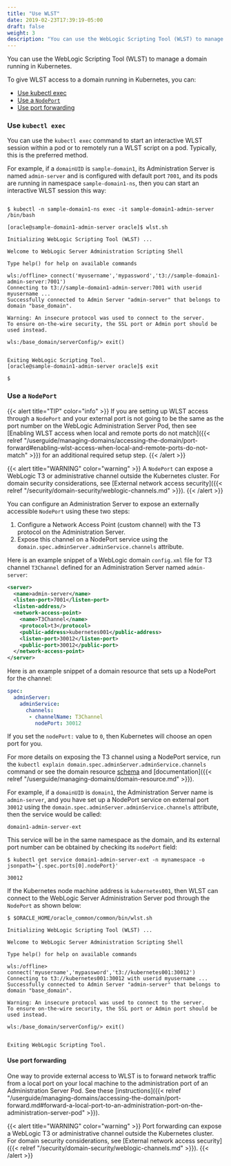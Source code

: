 ```yaml
---
title: "Use WLST"
date: 2019-02-23T17:39:19-05:00
draft: false
weight: 3
description: "You can use the WebLogic Scripting Tool (WLST) to manage a domain running in Kubernetes."
---
```


You can use the WebLogic Scripting Tool (WLST) to manage a domain running in Kubernetes.

To give WLST access to a domain running in Kubernetes, you can:

- [Use kubectl exec](#use-kubectl-exec)
- [Use a `NodePort`](#use-a-nodeport)
- [Use port forwarding](#use-port-forwarding)

### Use `kubectl exec`

You can use the `kubectl exec` command to start an interactive WLST session
within a pod or to remotely run a WLST script on a pod.
Typically, this is the preferred method.

For example, if a `domainUID` is `sample-domain1`,
its Administration Server is named `admin-server` and is configured with default port `7001`,
and its pods are running in namespace `sample-domain1-ns`,
then you can start an interactive WLST session this way:

```text

$ kubectl -n sample-domain1-ns exec -it sample-domain1-admin-server /bin/bash

[oracle@sample-domain1-admin-server oracle]$ wlst.sh

Initializing WebLogic Scripting Tool (WLST) ...

Welcome to WebLogic Server Administration Scripting Shell

Type help() for help on available commands

wls:/offline> connect('myusername','mypassword','t3://sample-domain1-admin-server:7001')
Connecting to t3://sample-domain1-admin-server:7001 with userid myusername ...
Successfully connected to Admin Server "admin-server" that belongs to domain "base_domain".

Warning: An insecure protocol was used to connect to the server.
To ensure on-the-wire security, the SSL port or Admin port should be used instead.

wls:/base_domain/serverConfig/> exit()


Exiting WebLogic Scripting Tool.
[oracle@sample-domain1-admin-server oracle]$ exit

$
```

### Use a `NodePort`

{{< alert title="TIP" color="info" >}}
If you are setting up WLST access through a `NodePort` and your external port
is not going to be the same as the port number on the WebLogic Administration Server Pod, then see
[Enabling WLST access when local and remote ports do not match]({{< relref "/userguide/managing-domains/accessing-the-domain/port-forward#enabling-wlst-access-when-local-and-remote-ports-do-not-match" >}})
for an additional required setup step.
{{< /alert >}}

{{< alert title="WARNING" color="warning" >}}
A `NodePort` can expose a WebLogic T3 or administrative channel
outside the Kubernetes cluster.
For domain security considerations, see [External network access security]({{< relref "/security/domain-security/weblogic-channels.md" >}}).
{{< /alert >}}

You can configure an Administration Server to expose an
externally accessible `NodePort` using these two steps:

1. Configure a Network Access Point (custom channel) with
  the T3 protocol on the Administration Server.
1. Expose this channel on a NodePort service using
  the `domain.spec.adminServer.adminService.channels` attribute.  

Here is an example snippet of a WebLogic domain `config.xml` file
for T3 channel `T3Channel` defined for an Administration Server named `admin-server`:

```xml
<server>
  <name>admin-server</name>
  <listen-port>7001</listen-port>
  <listen-address/>
  <network-access-point>
    <name>T3Channel</name>
    <protocol>t3</protocol>
    <public-address>kubernetes001</public-address>
    <listen-port>30012</listen-port>
    <public-port>30012</public-port>
  </network-access-point>
</server>
```

Here is an example snippet of a domain resource that
sets up a NodePort for the channel:

```yaml
spec:
  adminServer:
    adminService:
      channels:
       - channelName: T3Channel
         nodePort: 30012
```

If you set the `nodePort:` value to `0`, then Kubernetes will choose
an open port for you.

For more details on exposing the T3 channel using a NodePort service,
run the `kubectl explain domain.spec.adminServer.adminService.channels` command
or see the domain resource [schema](https://github.com/oracle/weblogic-kubernetes-operator/blob/main/documentation/domains/Domain.md) and [documentation]({{< relref "/userguide/managing-domains/domain-resource.md" >}}).

For example, if a `domainUID` is `domain1`,
the Administration Server name is `admin-server`,
and you have set up a NodePort service
on external port `30012` using
the `domain.spec.adminServer.adminService.channels` attribute,
then the service would be called:

```
domain1-admin-server-ext
```

This service will be in the same namespace as the domain, and its external port number can be obtained by checking its `nodePort` field:

```shell
$ kubectl get service domain1-admin-server-ext -n mynamespace -o jsonpath='{.spec.ports[0].nodePort}'
```
```
30012
```

If the Kubernetes node machine address is `kubernetes001`, then WLST can connect to
the WebLogic Server Administration Server pod through the `NodePort` as shown below:

```shell
$ $ORACLE_HOME/oracle_common/common/bin/wlst.sh
```
```text
Initializing WebLogic Scripting Tool (WLST) ...

Welcome to WebLogic Server Administration Scripting Shell

Type help() for help on available commands

wls:/offline> connect('myusername','mypassword','t3://kubernetes001:30012')
Connecting to t3://kubernetes001:30012 with userid myusername ...
Successfully connected to Admin Server "admin-server" that belongs to domain "base_domain".

Warning: An insecure protocol was used to connect to the server.
To ensure on-the-wire security, the SSL port or Admin port should be used instead.

wls:/base_domain/serverConfig/> exit()


Exiting WebLogic Scripting Tool.
```

#### Use port forwarding

One way to provide external access to WLST
is to forward network traffic from a local port on your local machine
to the administration port of an Administration Server Pod.
See these [instructions]({{< relref "/userguide/managing-domains/accessing-the-domain/port-forward.md#forward-a-local-port-to-an-administration-port-on-the-administration-server-pod" >}}).

{{< alert title="WARNING" color="warning" >}}
Port forwarding can expose a WebLogic T3 or administrative channel
outside the Kubernetes cluster.
For domain security considerations, see [External network access security]({{< relref "/security/domain-security/weblogic-channels.md" >}}).
{{< /alert >}}
